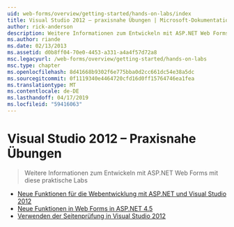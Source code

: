 ```yaml
---
uid: web-forms/overview/getting-started/hands-on-labs/index
title: Visual Studio 2012 – praxisnahe Übungen | Microsoft-Dokumentation
author: rick-anderson
description: Weitere Informationen zum Entwickeln mit ASP.NET Web Forms mit diese praktische Labs
ms.author: riande
ms.date: 02/13/2013
ms.assetid: d0b8ff04-70e0-4453-a331-a4a4f57d72a8
msc.legacyurl: /web-forms/overview/getting-started/hands-on-labs
msc.type: chapter
ms.openlocfilehash: 8d41668b9302f6e775bba0d2cc661dc54e38a5dc
ms.sourcegitcommit: 0f1119340e4464720cfd16d0ff15764746ea1fea
ms.translationtype: MT
ms.contentlocale: de-DE
ms.lasthandoff: 04/17/2019
ms.locfileid: "59416063"
---
```

# <a name="visual-studio-2012-hands-on-labs"></a>Visual Studio 2012 – Praxisnahe Übungen

> Weitere Informationen zum Entwickeln mit ASP.NET Web Forms mit diese praktische Labs


- [Neue Funktionen für die Webentwicklung mit ASP.NET und Visual Studio 2012](whats-new-in-aspnet-and-web-development-in-visual-studio-2012.md)
- [Neue Funktionen in Web Forms in ASP.NET 4.5](whats-new-in-web-forms-in-aspnet-45.md)
- [Verwenden der Seitenprüfung in Visual Studio 2012](using-page-inspector-in-visual-studio-2012.md)
